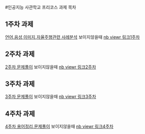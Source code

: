#인공지능 사관학교 프리코스 과제 목차

## 1주차 과제 
[언어,음성,이미지,자율주행관련 사례분석](https://github.com/davinc71998/test/blob/master/1%EC%A3%BC%EC%B0%A8%EA%B3%BC%EC%A0%9C.ipynb)
보이지않을때 [nb viewr 링크1주차](https://nbviewer.jupyter.org/github/davinc71998/test/blob/master/1%EC%A3%BC%EC%B0%A8%EA%B3%BC%EC%A0%9C.ipynb)

## 2주차 과제 
[2주차 문제풀이](https://github.com/davinc71998/test/blob/master/2%EC%A3%BC%EC%B0%A8%EA%B3%BC%EC%A0%9C.ipynb)
보이지않을때 [nb viewr 링크2주차](https://nbviewer.jupyter.org/github/davinc71998/test/blob/master/2%EC%A3%BC%EC%B0%A8%EA%B3%BC%EC%A0%9C.ipynb)

## 3주차 과제 
[3주차 문제풀이](https://github.com/davinc71998/test/blob/master/3%EC%A3%BC%EC%B0%A8_%EA%B3%BC%EC%A0%9C.ipynb)
보이지않을때 [nb viewr 링크3주차](https://nbviewer.jupyter.org/github/davinc71998/test/blob/master/3%EC%A3%BC%EC%B0%A8_%EA%B3%BC%EC%A0%9C.ipynb)

## 4주차 과제 
[4주차 용어정리,문제풀이](https://github.com/davinc71998/test/blob/master/4%EC%A3%BC%EC%B0%A8_%EA%B3%BC%EC%A0%9C.ipynb)
보이지않을때 [nb viewr 링크4주차](https://nbviewer.jupyter.org/github/davinc71998/test/blob/master/4%EC%A3%BC%EC%B0%A8_%EA%B3%BC%EC%A0%9C.ipynb)

